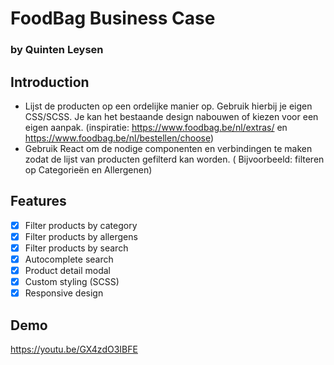 # FoodBag Business Case
### by Quinten Leysen

## Introduction

- Lijst de producten op een ordelijke manier op. Gebruik hierbij je eigen CSS/SCSS. Je kan het bestaande design nabouwen
  of kiezen voor een eigen aanpak. (inspiratie: https://www.foodbag.be/nl/extras/
  en https://www.foodbag.be/nl/bestellen/choose)
- Gebruik React om de nodige componenten en verbindingen te maken zodat de lijst van producten gefilterd kan worden. (
  Bijvoorbeeld: filteren op Categorieën en Allergenen)

## Features

- [x] Filter products by category
- [x] Filter products by allergens
- [x] Filter products by search
- [x] Autocomplete search
- [x] Product detail modal
- [x] Custom styling (SCSS)
- [x] Responsive design

## Demo
https://youtu.be/GX4zdO3IBFE